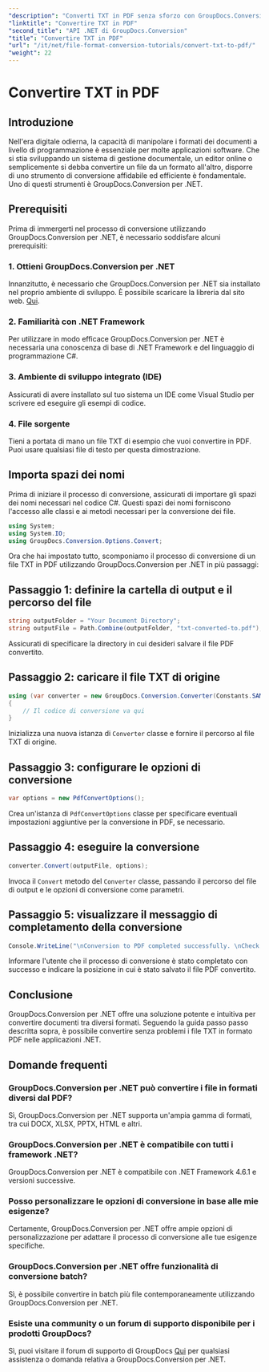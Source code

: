 ```yaml
---
"description": "Converti TXT in PDF senza sforzo con GroupDocs.Conversion per .NET. Segui la nostra guida passo passo per una conversione impeccabile del formato dei documenti."
"linktitle": "Convertire TXT in PDF"
"second_title": "API .NET di GroupDocs.Conversion"
"title": "Convertire TXT in PDF"
"url": "/it/net/file-format-conversion-tutorials/convert-txt-to-pdf/"
"weight": 22
---
```


# Convertire TXT in PDF

## Introduzione
Nell'era digitale odierna, la capacità di manipolare i formati dei documenti a livello di programmazione è essenziale per molte applicazioni software. Che si stia sviluppando un sistema di gestione documentale, un editor online o semplicemente si debba convertire un file da un formato all'altro, disporre di uno strumento di conversione affidabile ed efficiente è fondamentale. Uno di questi strumenti è GroupDocs.Conversion per .NET.
## Prerequisiti
Prima di immergerti nel processo di conversione utilizzando GroupDocs.Conversion per .NET, è necessario soddisfare alcuni prerequisiti:
### 1. Ottieni GroupDocs.Conversion per .NET
Innanzitutto, è necessario che GroupDocs.Conversion per .NET sia installato nel proprio ambiente di sviluppo. È possibile scaricare la libreria dal sito web. [Qui](https://releases.groupdocs.com/conversion/net/).
### 2. Familiarità con .NET Framework
Per utilizzare in modo efficace GroupDocs.Conversion per .NET è necessaria una conoscenza di base di .NET Framework e del linguaggio di programmazione C#.
### 3. Ambiente di sviluppo integrato (IDE)
Assicurati di avere installato sul tuo sistema un IDE come Visual Studio per scrivere ed eseguire gli esempi di codice.
### 4. File sorgente
Tieni a portata di mano un file TXT di esempio che vuoi convertire in PDF. Puoi usare qualsiasi file di testo per questa dimostrazione.

## Importa spazi dei nomi
Prima di iniziare il processo di conversione, assicurati di importare gli spazi dei nomi necessari nel codice C#. Questi spazi dei nomi forniscono l'accesso alle classi e ai metodi necessari per la conversione dei file.

```csharp
using System;
using System.IO;
using GroupDocs.Conversion.Options.Convert;
```
Ora che hai impostato tutto, scomponiamo il processo di conversione di un file TXT in PDF utilizzando GroupDocs.Conversion per .NET in più passaggi:
## Passaggio 1: definire la cartella di output e il percorso del file
```csharp
string outputFolder = "Your Document Directory";
string outputFile = Path.Combine(outputFolder, "txt-converted-to.pdf");
```
Assicurati di specificare la directory in cui desideri salvare il file PDF convertito.
## Passaggio 2: caricare il file TXT di origine
```csharp
using (var converter = new GroupDocs.Conversion.Converter(Constants.SAMPLE_TXT))
{
    // Il codice di conversione va qui
}
```
Inizializza una nuova istanza di `Converter` classe e fornire il percorso al file TXT di origine.
## Passaggio 3: configurare le opzioni di conversione
```csharp
var options = new PdfConvertOptions();
```
Crea un'istanza di `PdfConvertOptions` classe per specificare eventuali impostazioni aggiuntive per la conversione in PDF, se necessario.
## Passaggio 4: eseguire la conversione
```csharp
converter.Convert(outputFile, options);
```
Invoca il `Convert` metodo del `Converter` classe, passando il percorso del file di output e le opzioni di conversione come parametri.
## Passaggio 5: visualizzare il messaggio di completamento della conversione
```csharp
Console.WriteLine("\nConversion to PDF completed successfully. \nCheck output in {0}", outputFolder);
```
Informare l'utente che il processo di conversione è stato completato con successo e indicare la posizione in cui è stato salvato il file PDF convertito.

## Conclusione
GroupDocs.Conversion per .NET offre una soluzione potente e intuitiva per convertire documenti tra diversi formati. Seguendo la guida passo passo descritta sopra, è possibile convertire senza problemi i file TXT in formato PDF nelle applicazioni .NET.
## Domande frequenti
### GroupDocs.Conversion per .NET può convertire i file in formati diversi dal PDF?
Sì, GroupDocs.Conversion per .NET supporta un'ampia gamma di formati, tra cui DOCX, XLSX, PPTX, HTML e altri.
### GroupDocs.Conversion per .NET è compatibile con tutti i framework .NET?
GroupDocs.Conversion per .NET è compatibile con .NET Framework 4.6.1 e versioni successive.
### Posso personalizzare le opzioni di conversione in base alle mie esigenze?
Certamente, GroupDocs.Conversion per .NET offre ampie opzioni di personalizzazione per adattare il processo di conversione alle tue esigenze specifiche.
### GroupDocs.Conversion per .NET offre funzionalità di conversione batch?
Sì, è possibile convertire in batch più file contemporaneamente utilizzando GroupDocs.Conversion per .NET.
### Esiste una community o un forum di supporto disponibile per i prodotti GroupDocs?
Sì, puoi visitare il forum di supporto di GroupDocs [Qui](https://forum.groupdocs.com/c/conversion/11) per qualsiasi assistenza o domanda relativa a GroupDocs.Conversion per .NET.